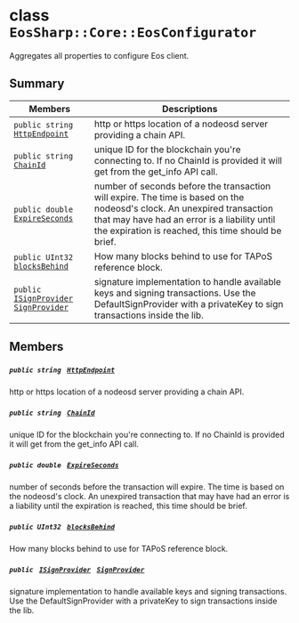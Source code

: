 # class `EosSharp::Core::EosConfigurator` 

Aggregates all properties to configure Eos client.

## Summary

 Members                                | Descriptions                                
----------------------------------------|---------------------------------------------
`public string ` [`HttpEndpoint`](#class_eos_sharp_1_1_core_1_1_eos_configurator_1a62f1f3c56291cefa77840b2ca2f20419) | http or https location of a nodeosd server providing a chain API.
`public string ` [`ChainId`](#class_eos_sharp_1_1_core_1_1_eos_configurator_1a4476ef8ec88d45c994accc6d8c4f0da3) | unique ID for the blockchain you're connecting to. If no ChainId is provided it will get from the get_info API call.
`public double ` [`ExpireSeconds`](#class_eos_sharp_1_1_core_1_1_eos_configurator_1a1de209d04ed6fa63c8e7b0f72e2fab54) | number of seconds before the transaction will expire. The time is based on the nodeosd's clock. An unexpired transaction that may have had an error is a liability until the expiration is reached, this time should be brief.
`public UInt32 ` [`blocksBehind`](#class_eos_sharp_1_1_core_1_1_eos_configurator_1a29e395da124d767fe65c693b692180ed) | How many blocks behind to use for TAPoS reference block.
`public ` [`ISignProvider`](EosSharp--Core--Interfaces.md)` ` [`SignProvider`](#class_eos_sharp_1_1_core_1_1_eos_configurator_1aa954fae2fc1b464d3a78a085bdf54a92) | signature implementation to handle available keys and signing transactions. Use the DefaultSignProvider with a privateKey to sign transactions inside the lib.

## Members

##### `public string ` [`HttpEndpoint`](#class_eos_sharp_1_1_core_1_1_eos_configurator_1a62f1f3c56291cefa77840b2ca2f20419) 

http or https location of a nodeosd server providing a chain API.

##### `public string ` [`ChainId`](#class_eos_sharp_1_1_core_1_1_eos_configurator_1a4476ef8ec88d45c994accc6d8c4f0da3) 

unique ID for the blockchain you're connecting to. If no ChainId is provided it will get from the get_info API call.

##### `public double ` [`ExpireSeconds`](#class_eos_sharp_1_1_core_1_1_eos_configurator_1a1de209d04ed6fa63c8e7b0f72e2fab54) 

number of seconds before the transaction will expire. The time is based on the nodeosd's clock. An unexpired transaction that may have had an error is a liability until the expiration is reached, this time should be brief.

##### `public UInt32 ` [`blocksBehind`](#class_eos_sharp_1_1_core_1_1_eos_configurator_1a29e395da124d767fe65c693b692180ed) 

How many blocks behind to use for TAPoS reference block.

##### `public ` [`ISignProvider`](EosSharp--Core--Interfaces.md)` ` [`SignProvider`](#class_eos_sharp_1_1_core_1_1_eos_configurator_1aa954fae2fc1b464d3a78a085bdf54a92) 

signature implementation to handle available keys and signing transactions. Use the DefaultSignProvider with a privateKey to sign transactions inside the lib.

